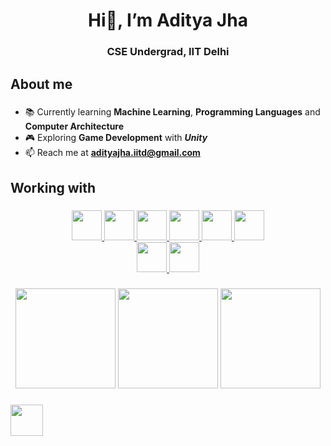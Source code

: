 <h1 align="center">Hi👋, I’m Aditya Jha</h1>
<h3 align="center">CSE Undergrad, IIT Delhi</h3>

<h2 align="left">About me</h2>

###

- 📚 Currently learning **Machine Learning**, **Programming Languages** and **Computer Architecture**
- 🎮 Exploring **Game Development** with ***Unity***
- 📫 Reach me at **adityajha.iitd@gmail.com**

###

<h2 align="left">Working with</h2>

###

<div align="center">
  <a href="https://www.learn-c.org/" target="_blank">
    <img src="https://cdn.jsdelivr.net/gh/devicons/devicon/icons/c/c-original.svg" height="48"  />
  </a>
  <a href="https://cplusplus.com/" target="_blank">
    <img src="https://cdn.jsdelivr.net/gh/devicons/devicon/icons/cplusplus/cplusplus-original.svg" height="48"  />
  </a>
  <a href="https://www.python.org/" target="_blank">
    <img src="https://cdn.jsdelivr.net/gh/devicons/devicon/icons/python/python-original.svg" height="48"  />
  </a>
  <a href="https://ocaml.org/" target="_blank">
    <img src="https://cdn.jsdelivr.net/gh/devicons/devicon/icons/ocaml/ocaml-original.svg" height="48"  />
  </a>
  <a href="https://html.com/" target="_blank">
    <img src="https://cdn.jsdelivr.net/gh/devicons/devicon/icons/html5/html5-original.svg" height="48"  />
  </a>
  <a href="https://css3.com/" target="_blank">
    <img src="https://cdn.jsdelivr.net/gh/devicons/devicon/icons/css3/css3-original.svg" height="48"  />
  </a>
<br>
  <a href="https://www.linux.org/forums/linux-beginner-tutorials.123/" target="_blank">
    <img src="https://cdn.jsdelivr.net/gh/devicons/devicon/icons/linux/linux-original.svg" height="48"  />
  </a>
  <a href="https://www.openvim.com/" target="_blank">
    <img src="https://cdn.jsdelivr.net/gh/devicons/devicon/icons/vim/vim-original.svg" height="48"  />
  </a>
</div>

###

<div align="center">
  <img src="https://github-readme-stats.vercel.app/api?username=adityjha0&hide_title=true&show_icons=true&theme=radical&locale=en&hide_border=true" height="160" />
  <img src="https://github-readme-stats.vercel.app/api/top-langs?username=adityjha0&locale=en&hide_title=true&layout=compact&card_width=320&langs_count=6&theme=radical&hide_border=true" height="160" />
  <img src="https://streak-stats.demolab.com?user=adityjha0&locale=en&mode=daily&theme=radical&hide_border=true" height="160" />
</div>

###

<div align="left">
  <a href="https://www.linkedin.com/in/adityajha-iitd/" target="_blank">
    <img src="https://raw.githubusercontent.com/maurodesouza/profile-readme-generator/master/src/assets/icons/social/linkedin/default.svg" width="52" height="50"/>
  </a>
</div>

###
